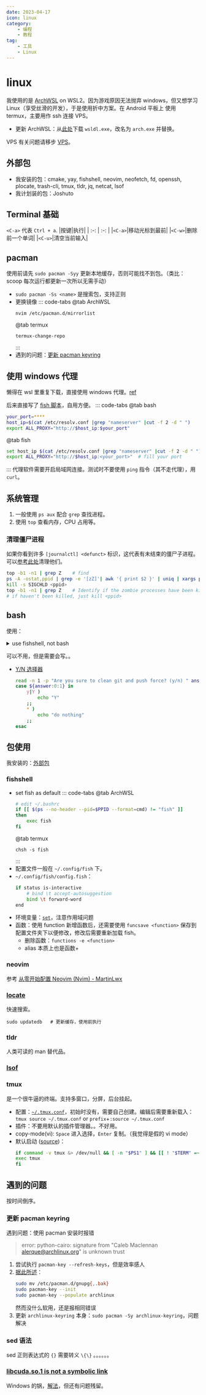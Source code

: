 ```yaml
---
date: 2023-04-17
icon: linux
category:
    - 编程
    - 教程
tag:
    - 工具
    - Linux
---
```

# linux
我使用的是 [ArchWSL](https://github.com/yuk7/ArchWSL) on WSL2。因为游戏原因无法抛弃 windows，但又想学习 Linux（享受丝滑的开发），于是使用折中方案。在 Android 平板上 使用 termux，主要用作 ssh 连接 VPS。
* 更新 ArchWSL：从[此处](https://github.com/yuk7/wsldl/releases)下载 `wsldl.exe`，改名为 `arch.exe` 并替换。

VPS 有关问题请移步 [VPS](../articles/vps.md)。
## 外部包
* 我安装的包：cmake, yay, fishshell, neovim, neofetch, fd, openssh, plocate, trash-cli, tmux, tldr, jq, netcat, lsof
* 我计划装的包：Joshuto
## Terminal 基础
`<C-a>` 代表 `Ctrl + a`.
|按键|执行|
| :-: | :-: |
|`<C-a>`|移动光标到最前|
|`<C-w>`|删除前一个单词|
|`<C-u>`|清空当前输入|
## pacman
使用前请先 `sudo pacman -Syy` 更新本地缓存，否则可能找不到包。（类比：scoop 每次运行都更新一次所以无需手动）
* `sudo pacman -Ss <name>` 是搜索包，支持正则
* 更换镜像
    ::: code-tabs
    @tab ArchWSL
    ```bash:no-line-numbers
    nvim /etc/pacman.d/mirrorlist
    ```
    @tab termux
    ```bash:no-line-numbers
    termux-change-repo
    ```
    :::
* 遇到的问题：[更新 pacman keyring](#更新-pacman-keyring)
## 使用 windows 代理
懒得在 wsl 里重复下载，直接使用 windows 代理。[ref](https://zhuanlan.zhihu.com/p/153124468)

后来直接写了 [fish 脚本](https://github.com/lxl66566/config/blob/archwsl/.config/fish/functions/proxy_con.fish)，自用方便。
::: code-tabs
@tab bash
```sh
your_port=****
host_ip=$(cat /etc/resolv.conf |grep "nameserver" |cut -f 2 -d " ")
export ALL_PROXY="http://$host_ip:$your_port"
```
@tab fish
```sh
set host_ip $(cat /etc/resolv.conf |grep "nameserver" |cut -f 2 -d " ")
export ALL_PROXY="http://$host_ip:<your_port>"  # fill your port
```
:::
代理软件需要开启局域网连接。测试时不要使用 `ping` 指令（其不走代理），用 `curl`。
## 系统管理
1. 一般使用 `ps aux` 配合 `grep` 查找进程。
2. 使用 `top` 查看内存，CPU 占用等。
### 清理僵尸进程
如果你看到许多 `[journalctl] <defunct>` 标识，这代表有未结束的僵尸子进程。可以[参考此处](https://www.linkedin.com/pulse/how-identify-kill-zombiedefunct-processes-linux-without-george-gabra)清理他们。
```sh
top -b1 -n1 | grep Z    # find
ps -A -ostat,ppid | grep -e '[zZ]'| awk '{ print $2 }' | uniq | xargs ps -p # Find the parent of zombie processes, remenber ppid
kill -s SIGCHLD <ppid>
top -b1 -n1 | grep Z    # Identify if the zombie processes have been killed
# if haven't been killed, just kill <ppid>
```
## bash
使用：
<details><summary>use fishshell, not bash</summary>

* ~/.bashrc（仅含手动编辑）:
    ```bash
    alias ll='ls -alF'
    export DWM=/home/lxl/myfile/dwm
    ```
* termux 的 bash 配置文件位置比较奇怪，在 `~/../usr/etc/bash.bashrc`。
</details>

可以不用，但是需要会写。。
* [Y/N 选择器](https://stackoverflow.com/questions/226703/how-do-i-prompt-for-yes-no-cancel-input-in-a-linux-shell-script/27875395#27875395)
    ```sh
    read -n 1 -p "Are you sure to clean git and push force? (y/n) " answer
    case ${answer:0:1} in
        y|Y )
            echo "Y"
        ;;
        * )
            echo "do nothing"
        ;;
    esac
    ```

## 包使用
我安装的：[外部包](#外部包)
### fishshell
* set fish as default
    ::: code-tabs
    @tab ArchWSL
    ```bash
    # edit ~/.bashrc
    if [[ $(ps --no-header --pid=$PPID --format=cmd) != "fish" ]]
    then
        exec fish
    fi
    ```
    @tab termux
    ```bash:no-line-numbers
    chsh -s fish
    ```
    :::
* 配置文件一般在 `~/.config/fish` 下。
* `~/.config/fish/config.fish`：
    ```bash
    if status is-interactive
        # bind \t accept-autosuggestion
        bind \t forward-word
    end
    ```
* 环境变量：[`set`](https://fishshell.com/docs/2.6/commands.html#set)，注意作用域问题
* 函数：使用 function 新增函数后，还需要使用 `funcsave <function>` 保存到配置文件夹下以便修改，修改后需要重新加载 fish。
    * 删除函数：`functions -e <function>`
    * alias 本质上也是函数+
### neovim
参考 [从零开始配置 Neovim (Nvim) - MartinLwx](https://martinlwx.github.io/zh-cn/config-neovim-from-scratch/)
### [locate](https://man7.org/linux/man-pages/man1/locate.1.html)
快速搜索。
```bash:no-line-numbers
sudo updatedb   # 更新缓存，使用前执行
```
### tldr
人类可读的 man 替代品。
### [lsof](https://www.jianshu.com/p/a3aa6b01b2e1)
### tmux
是一个很牛逼的终端。支持多窗口，分屏，后台挂起。
* 配置：[`~/.tmux.conf`](https://github.com/lxl66566/config/blob/archwsl/.tmux.conf)，初始时没有，需要自己创建。编辑后需要重新载入：`tmux source ~/.tmux.conf` or `prefix`+`:source ~/.tmux.conf`
* 插件：不要用默认的插件管理器。。不好用。
* copy-mode(vi): `Space` 进入选择，`Enter` 复制。（我觉得是假的 vi mode）
* 默认启动 ([source](http://129.226.226.195/post/28785.html))：
    ```sh
    if command -v tmux &> /dev/null && [ -n "$PS1" ] && [[ ! "$TERM" =~ screen ]] && [[ ! "$TERM" =~ tmux ]] && [ -z "$TMUX" ]; then
    exec tmux
    fi
    ```
## 遇到的问题
按时间倒序。
### 更新 pacman keyring
遇到问题：使用 pacman 安装时报错
> error: python-cairo: signature from "Caleb Maclennan <alerque@archlinux.org>" is unknown trust
1. 尝试执行 `pacman-key --refresh-keys`，但是效率感人
2. [据此所述](https://www.reddit.com/r/archlinux/comments/sorhb1/how_long_does_a_pacmankey_refreshkeys_take/)：
    ```sh
    sudo mv /etc/pacman.d/gnupg{,.bak}
    sudo pacman-key --init
    sudo pacman-key --populate archlinux
    ```
    然而没什么软用，还是报相同错误
3. 更新 `archlinux-keyring` 本身：`sudo pacman -Sy archlinux-keyring`，问题解决
### sed 语法
sed 正则表达式的 `{}` 需要转义 `\{\}` 。。。。。。
### [libcuda.so.1 is not a symbolic link](https://bbs.archlinuxcn.org/viewtopic.php?id=13402)
Windows 的锅，[解法](https://github.com/microsoft/WSL/issues/5548)，但还有问题残留。
